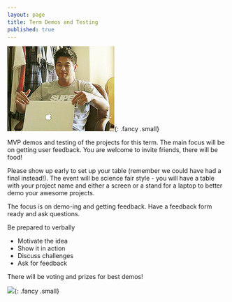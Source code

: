 ```yaml
---
layout: page
title: Term Demos and Testing
published: true
---
```



![](img/endofterm.gif){: .fancy .small}


MVP demos and testing of the projects for this term.  The main focus will be on getting user feedback.  You are welcome to invite friends, there will be food!

Please show up early to set up your table (remember we could have had a final instead!).  The event will be science fair style - you will have a table with your project name and either a screen or a stand for a laptop to better demo your awesome projects.

The focus is on demo-ing and getting feedback. Have a feedback form ready and ask questions.

Be prepared to verbally
* Motivate the idea
* Show it in action
* Discuss challenges
* Ask for feedback

There will be voting and prizes for best demos!

![](http://i.giphy.com/p9O75RBS946He.gif){: .fancy .small}
